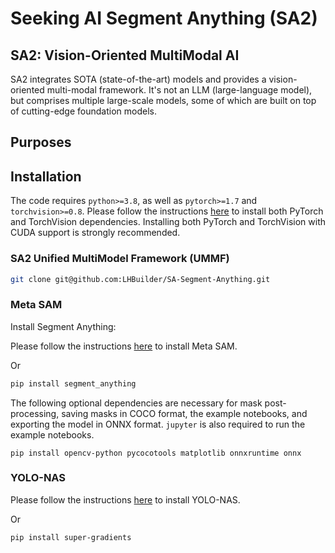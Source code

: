 # Seeking AI Segment Anything (SA2)
## SA2: Vision-Oriented MultiModal AI


SA2 integrates SOTA (state-of-the-art) models and provides a vision-oriented multi-modal framework. It's not an LLM (large-language model), but comprises multiple large-scale models, some of which are built on top of cutting-edge foundation models.

## Purposes

## Installation

The code requires `python>=3.8`, as well as `pytorch>=1.7` and `torchvision>=0.8`. Please follow the instructions [here](https://pytorch.org/get-started/locally/) to install both PyTorch and TorchVision dependencies. Installing both PyTorch and TorchVision with CUDA support is strongly recommended.

### SA2 Unified MultiModel Framework (UMMF)

```bash
git clone git@github.com:LHBuilder/SA-Segment-Anything.git
```

### Meta SAM
Install Segment Anything:

Please follow the instructions [here](https://github.com/LHBuilder/SA-Segment-Anything/blob/main/SAM/README.md) to install Meta SAM.

Or

```bash
pip install segment_anything
```


The following optional dependencies are necessary for mask post-processing, saving masks in COCO format, the example notebooks, and exporting the model in ONNX format. `jupyter` is also required to run the example notebooks.

```
pip install opencv-python pycocotools matplotlib onnxruntime onnx
```

### YOLO-NAS
Please follow the instructions [here](https://github.com/LHBuilder/SA-Segment-Anything/blob/main/YOLO/README.md) to install YOLO-NAS.

Or 

```bash
pip install super-gradients
```
